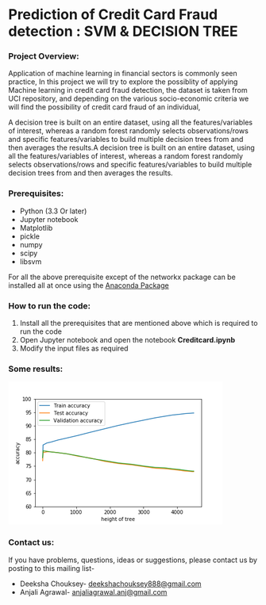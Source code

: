 # Prediction of Credit Card Fraud detection : SVM & DECISION TREE

### Project Overview:

Application of machine learning in financial sectors is commonly seen practice, In this project we will try to explore the possiblity of applying Machine learning in credit card fraud detection, the dataset is taken from UCI repository, and depending on the various socio-economic criteria we will find the possibility of credit card fraud of an individual,

A decision tree is built on an entire dataset, using all the features/variables of interest, whereas a random forest randomly selects observations/rows and specific features/variables to build multiple decision trees from and then averages the results.A decision tree is built on an entire dataset, using all the features/variables of interest, whereas a random forest randomly selects observations/rows and specific features/variables to build multiple decision trees from and then averages the results.


### Prerequisites:

  - Python (3.3 Or later)
  - Jupyter notebook
  - Matplotlib
  - pickle
  - numpy
  - scipy
  - libsvm

For all the above prerequisite except of the networkx package can be installed all at once using the [Anaconda Package](https://www.anaconda.com/)



### How to run the code:

1. Install all the prerequisites that are mentioned above which is required to run the code
2. Open Jupyter notebook and open the notebook **Creditcard.ipynb**
3. Modify the input files as required
### Some results:
![result1](plot.png)

### Contact us:
If you have problems, questions, ideas or suggestions, please contact us by posting to this mailing list-

* Deeksha Chouksey- deekshachouksey888@gmail.com
* Anjali Agrawal- anjaliagrawal.anj@gmail.com

